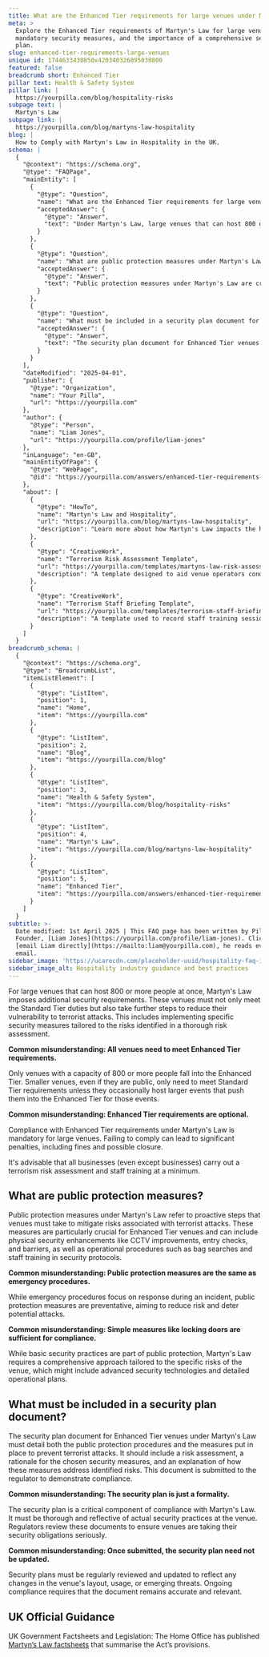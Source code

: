 ```yaml
---
title: What are the Enhanced Tier requirements for large venues under Martyn's Law?
meta: >
  Explore the Enhanced Tier requirements of Martyn's Law for large venues,
  mandatory security measures, and the importance of a comprehensive security
  plan.
slug: enhanced-tier-requirements-large-venues
unique id: 1744633430850x420340326895030800
featured: false
breadcrumb short: Enhanced Tier
pillar text: Health & Safety System
pillar link: |
  https://yourpilla.com/blog/hospitality-risks
subpage text: |
  Martyn's Law
subpage link: |
  https://yourpilla.com/blog/martyns-law-hospitality
blog: |
  How to Comply with Martyn's Law in Hospitality in the UK.
schema: |
  {
    "@context": "https://schema.org",
    "@type": "FAQPage",
    "mainEntity": [
      {
        "@type": "Question",
        "name": "What are the Enhanced Tier requirements for large venues under Martyn's Law?",
        "acceptedAnswer": {
          "@type": "Answer",
          "text": "Under Martyn's Law, large venues that can host 800 or more people must comply with Enhanced Tier security requirements. These include conducting a comprehensive risk assessment and implementing specific security measures to reduce vulnerability to terrorist attacks. Compliance is mandatory, and failure to adhere can result in penalties such as fines or venue closure."
        }
      },
      {
        "@type": "Question",
        "name": "What are public protection measures under Martyn's Law?",
        "acceptedAnswer": {
          "@type": "Answer",
          "text": "Public protection measures under Martyn's Law are crucial preventative steps taken to mitigate risks associated with terrorist attacks, especially for Enhanced Tier venues. These measures include physical security enhancements such as CCTV, entry checks, and barriers, as well as operational procedures like bag searches and staff training in security protocols. These measures aim to reduce risk and deter potential attacks."
        }
      },
      {
        "@type": "Question",
        "name": "What must be included in a security plan document for Enhanced Tier venues?",
        "acceptedAnswer": {
          "@type": "Answer",
          "text": "The security plan document for Enhanced Tier venues under Martyn's Law must include a detailed risk assessment, the rationale for the chosen security measures, and how these measures address identified risks. This document is submitted to regulatory authorities to demonstrate compliance and must be regularly updated to reflect any changes in venue specifics or emerging threats."
        }
      }
    ],
    "dateModified": "2025-04-01",
    "publisher": {
      "@type": "Organization",
      "name": "Your Pilla",
      "url": "https://yourpilla.com"
    },
    "author": {
      "@type": "Person",
      "name": "Liam Jones",
      "url": "https://yourpilla.com/profile/liam-jones"
    },
    "inLanguage": "en-GB",
    "mainEntityOfPage": {
      "@type": "WebPage",
      "@id": "https://yourpilla.com/answers/enhanced-tier-requirements-large-venues"
    },
    "about": [
      {
        "@type": "HowTo",
        "name": "Martyn's Law and Hospitality",
        "url": "https://yourpilla.com/blog/martyns-law-hospitality",
        "description": "Learn more about how Martyn's Law impacts the hospitality sector, focusing on security measures and compliance requirements for large venues."
      },
      {
        "@type": "CreativeWork",
        "name": "Terrorism Risk Assessment Template",
        "url": "https://yourpilla.com/templates/martyns-law-risk-assessment",
        "description": "A template designed to aid venue operators conduct thorough terrorism risk assessments, crucial for compliance with Martyn's Law."
      },
      {
        "@type": "CreativeWork",
        "name": "Terrorism Staff Briefing Template",
        "url": "https://yourpilla.com/templates/terrorism-staff-briefing",
        "description": "A template used to record staff training sessions on security procedures under Martyn's Law, ensuring all teams are prepared for potential threats."
      }
    ]
  }
breadcrumb_schema: |
  {
    "@context": "https://schema.org",
    "@type": "BreadcrumbList",
    "itemListElement": [
      {
        "@type": "ListItem",
        "position": 1,
        "name": "Home",
        "item": "https://yourpilla.com"
      },
      {
        "@type": "ListItem",
        "position": 2,
        "name": "Blog",
        "item": "https://yourpilla.com/blog"
      },
      {
        "@type": "ListItem",
        "position": 3,
        "name": "Health & Safety System",
        "item": "https://yourpilla.com/blog/hospitality-risks"
      },
      {
        "@type": "ListItem",
        "position": 4,
        "name": "Martyn's Law",
        "item": "https://yourpilla.com/blog/martyns-law-hospitality"
      },
      {
        "@type": "ListItem",
        "position": 5,
        "name": "Enhanced Tier",
        "item": "https://yourpilla.com/answers/enhanced-tier-requirements-large-venues"
      }
    ]
  }
subtitle: >-
  Date modified: 1st April 2025 | This FAQ page has been written by Pilla
  Founder, [Liam Jones](https://yourpilla.com/profile/liam-jones). Click to
  [email Liam directly](https://mailto:liam@yourpilla.com), he reads every
  email.
sidebar_image: 'https://ucarecdn.com/placeholder-uuid/hospitality-faq-image.jpg'
sidebar_image_alt: Hospitality industry guidance and best practices
---
```

For large venues that can host 800 or more people at once, Martyn's Law imposes additional security requirements. These venues must not only meet the Standard Tier duties but also take further steps to reduce their vulnerability to terrorist attacks. This includes implementing specific security measures tailored to the risks identified in a thorough risk assessment.

**Common misunderstanding: All venues need to meet Enhanced Tier requirements.**

Only venues with a capacity of 800 or more people fall into the Enhanced Tier. Smaller venues, even if they are public, only need to meet Standard Tier requirements unless they occasionally host larger events that push them into the Enhanced Tier for those events.

**Common misunderstanding: Enhanced Tier requirements are optional.**

Compliance with Enhanced Tier requirements under Martyn's Law is mandatory for large venues. Failing to comply can lead to significant penalties, including fines and possible closure.

It's advisable that all businesses (even except businesses) carry out a terrorism risk assessment and staff training at a minimum.

## What are public protection measures?

Public protection measures under Martyn's Law refer to proactive steps that venues must take to mitigate risks associated with terrorist attacks. These measures are particularly crucial for Enhanced Tier venues and can include physical security enhancements like CCTV improvements, entry checks, and barriers, as well as operational procedures such as bag searches and staff training in security protocols.

**Common misunderstanding: Public protection measures are the same as emergency procedures.**

While emergency procedures focus on response during an incident, public protection measures are preventative, aiming to reduce risk and deter potential attacks.

**Common misunderstanding: Simple measures like locking doors are sufficient for compliance.**

While basic security practices are part of public protection, Martyn's Law requires a comprehensive approach tailored to the specific risks of the venue, which might include advanced security technologies and detailed operational plans.

## What must be included in a security plan document?

The security plan document for Enhanced Tier venues under Martyn's Law must detail both the public protection procedures and the measures put in place to prevent terrorist attacks. It should include a risk assessment, a rationale for the chosen security measures, and an explanation of how these measures address identified risks. This document is submitted to the regulator to demonstrate compliance.

**Common misunderstanding: The security plan is just a formality.**

The security plan is a critical component of compliance with Martyn's Law. It must be thorough and reflective of actual security practices at the venue. Regulators review these documents to ensure venues are taking their security obligations seriously.

**Common misunderstanding: Once submitted, the security plan need not be updated.**

Security plans must be regularly reviewed and updated to reflect any changes in the venue's layout, usage, or emerging threats. Ongoing compliance requires that the document remains accurate and relevant.

## UK Official Guidance

UK Government Factsheets and Legislation: The Home Office has published [Martyn’s Law factsheets](https://homeofficemedia.blog.gov.uk/2023/12/06/martyns-law-factsheets/) that summarise the Act’s provisions.
